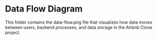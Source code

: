 # Data Flow Diagram

This folder contains the data-flow.png file that visualizes how data moves between users, backend processes, and data storage in the Airbnb Clone project.
